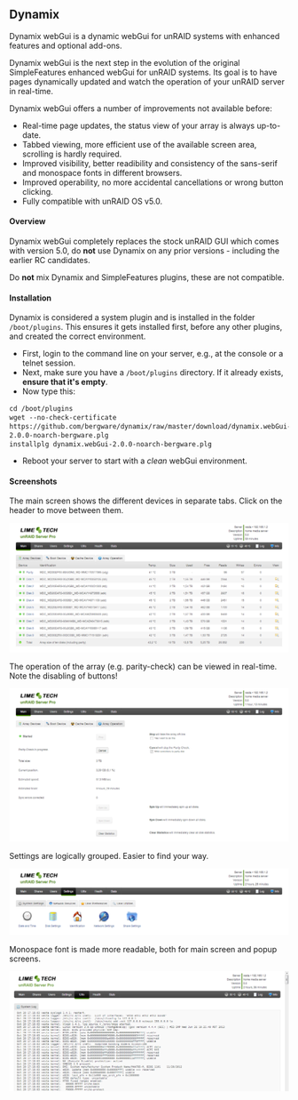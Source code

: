 ## Dynamix

Dynamix webGui is a dynamic webGui for unRAID systems with enhanced features and optional add-ons.

Dynamix webGui is the next step in the evolution of the original SimpleFeatures enhanced webGui for unRAID systems.
Its goal is to have pages dynamically updated and watch the operation of your unRAID server in real-time.

Dynamix webGui offers a number of improvements not available before:

- Real-time page updates, the status view of your array is always up-to-date.
- Tabbed viewing, more efficient use of the available screen area, scrolling is hardly required.
- Improved visibility, better readibility and consistency of the sans-serif and monospace fonts in different browsers.
- Improved operability, no more accidental cancellations or wrong button clicking.
- Fully compatible with unRAID OS v5.0.

#### Overview

Dynamix webGui completely replaces the stock unRAID GUI which comes with version 5.0, do **not** use Dynamix on any prior versions - including
the earlier RC candidates.

Do **not** mix Dynamix and SimpleFeatures plugins, these are not compatible.

#### Installation

Dynamix is considered a system plugin and is installed in the folder `/boot/plugins`.
This ensures it gets installed first, before any other plugins, and created the correct environment.

- First, login to the command line on your server, e.g., at the console or a telnet session.
- Next, make sure you have a `/boot/plugins` directory.  If it already exists, **ensure that it's empty**.
- Now type this:

```
cd /boot/plugins
wget --no-check-certificate https://github.com/bergware/dynamix/raw/master/download/dynamix.webGui-2.0.0-noarch-bergware.plg
installplg dynamix.webGui-2.0.0-noarch-bergware.plg
```

- Reboot your server to start with a *clean* webGui environment.

#### Screenshots

The main screen shows the different devices in separate tabs. Click on the header to move between them.

![](/screenshots/main-array.png)

The operation of the array (e.g. parity-check) can be viewed in real-time. Note the disabling of buttons!

![](/screenshots/main-paritycheck.png)

Settings are logically grouped. Easier to find your way.

![](/screenshots/settings.png)

Monospace font is made more readable, both for main screen and popup screens.

![](/screenshots/system-log.png)
